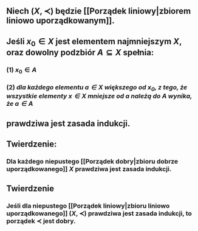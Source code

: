 ## Niech $(X,\prec)$ będzie [[Porządek liniowy|zbiorem liniowo uporządkowanym]].
## Jeśli $x_0\in{X}$ jest elementem najmniejszym $X$, oraz dowolny podzbiór $A\subseteq{X}$ spełnia:
### (1) $x_0\in{A}$
### (2) *dla każdego elementu $a\in{X}$ większego od $x_0$, z tego, że wszystkie elementy $x\in{X}$ mniejsze od $a$ należą do $A$ wynika, że $a\in{A}$*
## prawdziwa jest **zasada indukcji**.

## **Twierdzenie**: 
### Dla każdego niepustego [[Porządek dobry|zbioru dobrze uporządkowanego]] $X$ prawdziwa jest zasada indukcji.
## **Twierdzenie**
### Jeśli dla niepustego [[Porządek liniowy|zbioru liniowo uporządkowanego]] $(X,\prec)$ prawdziwa jest zasada indukcji, to porządek $\prec$ jest dobry.
